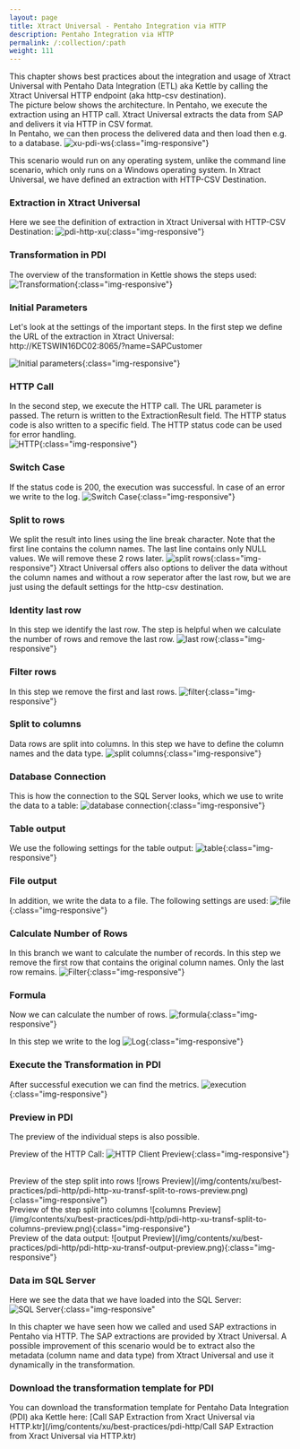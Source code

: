 ```yaml
---
layout: page
title: Xtract Universal - Pentaho Integration via HTTP
description: Pentaho Integration via HTTP
permalink: /:collection/:path
weight: 111
---
```


This chapter shows best practices about the integration and usage of Xtract Universal with Pentaho Data Integration (ETL) aka Kettle by calling the Xtract Universal HTTP endpoint (aka http-csv destination). <br>
The picture below shows the architecture.
In Pentaho, we execute the extraction using an HTTP call. 
Xtract Universal extracts the data from SAP and delivers it via HTTP in CSV format.<br>
In Pentaho, we can then process the delivered data and then load then e.g. to a database.
![xu-pdi-ws](/img/contents/xu/best-practices/pdi-http/xu-pdi-ws.png){:class="img-responsive"}

This scenario would run on any operating system, unlike the command line scenario, which only runs on a Windows operating system.
In Xtract Universal, we have defined an extraction with HTTP-CSV Destination. 


### Extraction in Xtract Universal

Here we see the definition of extraction in Xtract Universal with HTTP-CSV Destination: 
![pdi-http-xu](/img/contents/xu/best-practices/pdi-http/pdi-http-xu.png){:class="img-responsive"}


### Transformation in PDI

The overview of the transformation in Kettle shows the steps used: 
![Transformation](/img/contents/xu/best-practices/pdi-http/pdi-http-xu-transf-overview.png){:class="img-responsive"}

### Initial Parameters

Let's look at the settings of the important steps.
In the first step we define the URL of the extraction in Xtract Universal: http://KETSWIN16DC02:8065/?name=SAPCustomer
 
![Initial parameters](/img/contents/xu/best-practices/pdi-http/pdi-http-xu-transf-generate-rows.png){:class="img-responsive"}

### HTTP Call

In the second step, we execute the HTTP call. The URL parameter is passed. 
The return is written to the ExtractionResult field. The HTTP status code is also written to a specific field.
The HTTP status code can be used for error handling.  
![HTTP](/img/contents/xu/best-practices/pdi-http/pdi-http-xu-transf-http-client.png){:class="img-responsive"}


### Switch Case

If the status code is 200, the execution was successful. In case of an error we write to the log. 
![Switch Case](/img/contents/xu/best-practices/pdi-http/pdi-http-xu-transf-switch.png){:class="img-responsive"}

### Split to rows

We split the result into lines using the line break character. 
Note that the first line contains the column names. The last line contains only NULL values.
We will remove these 2 rows later. 
![split rows](/img/contents/xu/best-practices/pdi-http/pdi-http-xu-transf-split-to-rows.png){:class="img-responsive"}
Xtract Universal offers also options to deliver the data without the column names and without a row seperator after the last row, but we are just using the default settings for the http-csv destination.<br>

### Identity last row

In this step we identify the last row. The step is helpful when we calculate the number of rows and remove the last row. 
![last row](/img/contents/xu/best-practices/pdi-http/pdi-http-xu-transf-last-row.png){:class="img-responsive"}

### Filter rows

In this step we remove the first and last rows. 
![filter](/img/contents/xu/best-practices/pdi-http/pdi-http-xu-transf-filter-rows.png){:class="img-responsive"}

### Split to columns

Data rows are split into columns. In this step we have to define the column names and the data type. 
![split columns](/img/contents/xu/best-practices/pdi-http/pdi-http-xu-transf-split-to-columns.png){:class="img-responsive"}

### Database Connection

This is how the connection to the SQL Server looks, which we use to write the data to a table: 
![database connection](/img/contents/xu/best-practices/pdi-http/pdi-http-xu-transf-sql-con.png){:class="img-responsive"}

### Table output

We use the following settings for the table output: 
![table](/img/contents/xu/best-practices/pdi-http/pdi-http-xu-transf-table-out.png){:class="img-responsive"}

### File output

In addition, we write the data to a file. The following settings are used: 
![file](/img/contents/xu/best-practices/pdi-http/pdi-http-xu-transf-file-out.png){:class="img-responsive"}

### Calculate Number of Rows

In this branch we want to calculate the number of records. 
In this step we remove the first row that contains the original column names. Only the last row remains. 
![Filter](/img/contents/xu/best-practices/pdi-http/pdi-http-xu-transf-filter-rows-02.png){:class="img-responsive"}

### Formula
Now we can calculate the number of rows. 
![formula](/img/contents/xu/best-practices/pdi-http/pdi-http-xu-transf-formula-rowcount.png){:class="img-responsive"}

In this step we write to the log 
![Log](/img/contents/xu/best-practices/pdi-http/pdi-http-xu-transf-log-rowcount.png){:class="img-responsive"}

### Execute the Transformation in PDI

After successful execution we can find the metrics. 
![execution](/img/contents/xu/best-practices/pdi-http/pdi-http-xu-transf-executed-metrics.png){:class="img-responsive"}

### Preview in PDI

The preview of the individual steps is also possible.<br> 

Preview of the HTTP Call: 
![HTTP Client Preview](/img/contents/xu/best-practices/pdi-http/pdi-http-xu-transf-http-client-preview.png){:class="img-responsive"}

<br>
Preview of the step split into rows 
![rows Preview](/img/contents/xu/best-practices/pdi-http/pdi-http-xu-transf-split-to-rows-preview.png){:class="img-responsive"}

<br>
Preview of the step split into columns 
![columns Preview](/img/contents/xu/best-practices/pdi-http/pdi-http-xu-transf-split-to-columns-preview.png){:class="img-responsive"}

<br>
Preview of the data output: 
![output Preview](/img/contents/xu/best-practices/pdi-http/pdi-http-xu-transf-output-preview.png){:class="img-responsive"}

### Data im SQL Server

Here we see the data that we have loaded into the SQL Server: 
![SQL Server](/img/contents/xu/best-practices/pdi-http/pdi-http-sql-data.png){:class="img-responsive"
<br>

In this chapter we have seen how we called and used SAP extractions in Pentaho via HTTP. The SAP extractions are provided by Xtract Universal.
A possible improvement of this scenario would be to extract also the metadata (column name and data type) from Xtract Universal  and use it dynamically in the transformation.<br>

### Download the transformation template for PDI
You can download the transformation template for Pentaho Data Integration (PDI) aka Kettle here:
[Call SAP Extraction from Xract Universal via HTTP.ktr](/img/contents/xu/best-practices/pdi-http/Call SAP Extraction from Xract Universal via HTTP.ktr)